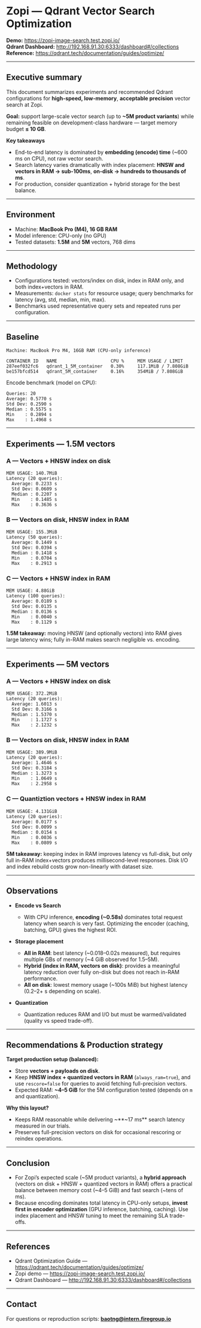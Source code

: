 # Zopi — Qdrant Vector Search Optimization

**Demo:** https://zopi-image-search.test.zopi.io/  
**Qdrant Dashboard:** http://192.168.91.30:6333/dashboard#/collections  
**Reference:** https://qdrant.tech/documentation/guides/optimize/

---

## Executive summary

This document summarizes experiments and recommended Qdrant configurations for **high-speed, low-memory**, **acceptable precision** vector search at Zopi.

**Goal:** support large-scale vector search (up to **~5M product variants**) while remaining feasible on development-class hardware — target memory budget **≤ 10 GB**.

**Key takeaways**
- End-to-end latency is dominated by **embedding (encode) time** (~600 ms on CPU), not raw vector search.
- Search latency varies dramatically with index placement: **HNSW and vectors in RAM → sub-100ms**, **on-disk → hundreds to thousands of ms**.
- For production, consider quantization + hybrid storage for the best balance.

---

## Environment

- Machine: **MacBook Pro (M4), 16 GB RAM**  
- Model inference: CPU-only (no GPU)  
- Tested datasets: **1.5M** and **5M** vectors, 768 dims

---

## Methodology

- Configurations tested: vectors/index on disk, index in RAM only, and both index+vectors in RAM.  
- Measurements: `docker stats` for resource usage; query benchmarks for latency (avg, std, median, min, max).  
- Benchmarks used representative query sets and repeated runs per configuration.

---

## Baseline

```
Machine: MacBook Pro M4, 16GB RAM (CPU-only inference)

CONTAINER ID   NAME                    CPU %     MEM USAGE / LIMIT
287eef032fc6   qdrant_1_5M_container   0.30%     117.1MiB / 7.808GiB
be157bfcd514   qdrant_5M_container     0.16%     354MiB / 7.808GiB
```

Encode benchmark (model on CPU):
```
Queries: 20
Average: 0.5770 s
Std Dev: 0.2590 s
Median : 0.5575 s
Min    : 0.2894 s
Max    : 1.4968 s
```

---

## Experiments — 1.5M vectors

### A — Vectors + HNSW index **on disk**
```
MEM USAGE: 140.7MiB
Latency (20 queries): 
  Average: 0.2233 s
  Std Dev: 0.0609 s
  Median : 0.2207 s
  Min    : 0.1485 s
  Max    : 0.3636 s
```

### B — Vectors on disk, HNSW index **in RAM**
```
MEM USAGE: 155.3MiB
Latency (50 queries):
  Average: 0.1449 s
  Std Dev: 0.0394 s
  Median : 0.1418 s
  Min    : 0.0704 s
  Max    : 0.2913 s
```

### C — Vectors + HNSW index **in RAM**
```
MEM USAGE: 4.88GiB
Latency (100 queries):
  Average: 0.0189 s
  Std Dev: 0.0135 s
  Median : 0.0136 s
  Min    : 0.0040 s
  Max    : 0.1129 s
```

**1.5M takeaway:** moving HNSW (and optionally vectors) into RAM gives large latency wins; fully in-RAM makes search negligible vs. encoding.

---

## Experiments — 5M vectors

### A — Vectors + HNSW index **on disk**
```
MEM USAGE: 372.2MiB
Latency (20 queries):
  Average: 1.6013 s
  Std Dev: 0.3166 s
  Median : 1.5370 s
  Min    : 1.1727 s
  Max    : 2.1232 s
```

### B — Vectors on disk, HNSW index **in RAM**
```
MEM USAGE: 389.9MiB
Latency (20 queries):
  Average: 1.4646 s
  Std Dev: 0.3184 s
  Median : 1.3273 s
  Min    : 1.0649 s
  Max    : 2.2958 s
```

### C — Quantiztion vectors + HNSW index **in RAM**
```
MEM USAGE: 4.131GiB
Latency (20 queries):
  Average: 0.0177 s
  Std Dev: 0.0099 s
  Median : 0.0154 s
  Min    : 0.0036 s
  Max    : 0.0809 s
```

**5M takeaway:** keeping index in RAM improves latency vs full-disk, but only full in-RAM index+vectors produces millisecond-level responses. Disk I/O and index rebuild costs grow non-linearly with dataset size.

---

## Observations

- **Encode vs Search**
  - With CPU inference, **encoding (~0.58s)** dominates total request latency when search is very fast. Optimizing the encoder (caching, batching, GPU) gives the highest ROI.
- **Storage placement**
  - **All in RAM**: best latency (~0.018–0.02s measured), but requires multiple GBs of memory (~4 GiB observed for 1.5–5M).
  - **Hybrid (index in RAM, vectors on disk)**: provides a meaningful latency reduction over fully on-disk but does not reach in-RAM performance.
  - **All on disk**: lowest memory usage (~100s MiB) but highest latency (0.2–2+ s depending on scale).

- **Quantization**
  - Quantization reduces RAM and I/O but must be warmed/validated (quality vs speed trade-off).


---

## Recommendations & Production strategy

**Target production setup (balanced):**
- Store **vectors + payloads on disk**.  
- Keep **HNSW index + quantized vectors in RAM** (`always_ram=true`), and use `rescore=false` for queries to avoid fetching full-precision vectors.  
- Expected RAM: **~4–5 GiB** for the 5M configuration tested (depends on `m` and quantization).

**Why this layout?**
- Keeps RAM reasonable while delivering ~**~17 ms** search latency measured in our trials.
- Preserves full-precision vectors on disk for occasional rescoring or reindex operations.


---

## Conclusion

- For Zopi’s expected scale (~5M product variants), a **hybrid approach** (vectors on disk + HNSW + quantized vectors in RAM) offers a practical balance between memory cost (~4–5 GiB) and fast search (~tens of ms).  
- Because encoding dominates total latency in CPU-only setups, **invest first in encoder optimization** (GPU inference, batching, caching). Use index placement and HNSW tuning to meet the remaining SLA trade-offs.  

---

## References

- Qdrant Optimization Guide — https://qdrant.tech/documentation/guides/optimize/  
- Zopi demo — https://zopi-image-search.test.zopi.io/  
- Qdrant Dashboard — http://192.168.91.30:6333/dashboard#/collections

---

## Contact

For questions or reproduction scripts: **baotng@intern.firegroup.io**
